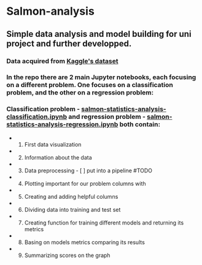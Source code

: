 # Salmon-analysis
## Simple data analysis and model building for uni project and further developped.
 
### Data acquired from [Kaggle's dataset](https://www.kaggle.com/datasets/mikhail1681/salmon-catch-statistics-for-scotland-19522022/data)

### In the repo there are 2 main Jupyter notebooks, each focusing on a different problem. One focuses on a **classification** problem, and the other on a **regression** problem:
### Classification problem - [salmon-statistics-analysis-classification.ipynb](https://github.com/Papamus/Salmon-analysis/blob/main/salmon-statistics-analysis-classification.ipynb) and regression problem - [salmon-statistics-analysis-regression.ipynb](https://github.com/Papamus/Salmon-analysis/blob/main/salmon-statistics-analysis-regression.ipynb) both contain:
   - 1. First data visualization
   - 2. Information about the data
   - 3. Data preprocessing - [ ] put into a pipeline #TODO
   - 4. Plotting important for our problem columns with
   - 5. Creating and adding helpful columns
   - 6. Dividing data into training and test set
   - 7. Creating function for training different models and returning its metrics
   - 8. Basing on models metrics comparing its results
   - 9. Summarizing scores on the graph
 


 

